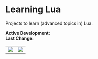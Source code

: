 # Learning Lua
Projects to learn (advanced topics in) Lua.

**Active Development:** <br>
**Last Change:** <br>

| | |
| :---: | :---: |
| ![](/Screenshots/.png) | ![](/Screenshots/.png) |
